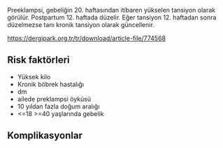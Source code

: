 Preeklampsi, gebeliğin 20. haftasından itibaren yükselen tansiyon olarak görülür. Postpartum 12. haftada düzelir. Eğer tansiyon 12. haftadan sonra düzelmezse tanı kronik tansiyon olarak güncellenir.

https://dergipark.org.tr/tr/download/article-file/774568

## Risk faktörleri

- Yüksek kilo
- Kronik böbrek hastalığı
- dm
- ailede preklampsi öyküsü
- 10 yıldan fazla doğum aralığı
- <=18 >=40 yaşlarında gebelik

## Komplikasyonlar



